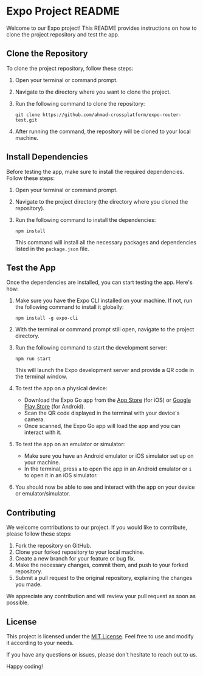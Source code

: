 # Expo Project README

Welcome to our Expo project! This README provides instructions on how to clone the project repository and test the app.

## Clone the Repository

To clone the project repository, follow these steps:

1. Open your terminal or command prompt.
2. Navigate to the directory where you want to clone the project.
3. Run the following command to clone the repository:

   ```
   git clone https://github.com/ahmad-crossplatform/expo-router-test.git
   ```

4. After running the command, the repository will be cloned to your local machine.

## Install Dependencies

Before testing the app, make sure to install the required dependencies. Follow these steps:

1. Open your terminal or command prompt.
2. Navigate to the project directory (the directory where you cloned the repository).
3. Run the following command to install the dependencies:

   ```
   npm install
   ```

   This command will install all the necessary packages and dependencies listed in the `package.json` file.

## Test the App

Once the dependencies are installed, you can start testing the app. Here's how:

1. Make sure you have the Expo CLI installed on your machine. If not, run the following command to install it globally:

   ```
   npm install -g expo-cli
   ```

2. With the terminal or command prompt still open, navigate to the project directory.
3. Run the following command to start the development server:

   ```
   npm run start
   ```

   This will launch the Expo development server and provide a QR code in the terminal window.

4. To test the app on a physical device:

   - Download the Expo Go app from the [App Store](https://apps.apple.com/app/apple-store/id982107779) (for iOS) or [Google Play Store](https://play.google.com/store/apps/details?id=host.exp.exponent) (for Android).
   - Scan the QR code displayed in the terminal with your device's camera.
   - Once scanned, the Expo Go app will load the app and you can interact with it.

5. To test the app on an emulator or simulator:

   - Make sure you have an Android emulator or iOS simulator set up on your machine.
   - In the terminal, press `a` to open the app in an Android emulator or `i` to open it in an iOS simulator.

6. You should now be able to see and interact with the app on your device or emulator/simulator.

## Contributing

We welcome contributions to our project. If you would like to contribute, please follow these steps:

1. Fork the repository on GitHub.
2. Clone your forked repository to your local machine.
3. Create a new branch for your feature or bug fix.
4. Make the necessary changes, commit them, and push to your forked repository.
5. Submit a pull request to the original repository, explaining the changes you made.

We appreciate any contribution and will review your pull request as soon as possible.

## License

This project is licensed under the [MIT License](LICENSE). Feel free to use and modify it according to your needs.

If you have any questions or issues, please don't hesitate to reach out to us.

Happy coding!
